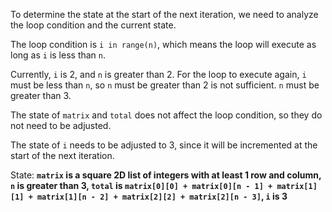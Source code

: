 To determine the state at the start of the next iteration, we need to analyze the loop condition and the current state.

The loop condition is `i in range(n)`, which means the loop will execute as long as `i` is less than `n`.

Currently, `i` is 2, and `n` is greater than 2. For the loop to execute again, `i` must be less than `n`, so `n` must be greater than 2 is not sufficient. `n` must be greater than 3.

The state of `matrix` and `total` does not affect the loop condition, so they do not need to be adjusted.

The state of `i` needs to be adjusted to 3, since it will be incremented at the start of the next iteration.

State: **`matrix` is a square 2D list of integers with at least 1 row and column, `n` is greater than 3, `total` is `matrix[0][0] + matrix[0][n - 1] + matrix[1][1] + matrix[1][n - 2] + matrix[2][2] + matrix[2][n - 3]`, `i` is 3**